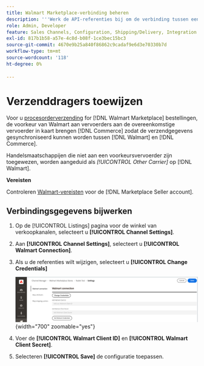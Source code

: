 ```yaml
---
title: Walmart Marketplace-verbinding beheren
description: '''Werk de API-referenties bij om de verbinding tussen een [DNL!] te autoriseren Winkelweergave van de handel] en de [!DNL Walmart Marketplace]. The connection is required to connect [!DNL Commerce] productaanbiedingen en synchroniseer voorraad-, prijs-, bestelling- en verzendgegevens tussen [!DNL Commerce] en de Walmart."'
role: Admin, Developer
feature: Sales Channels, Configuration, Shipping/Delivery, Integration
exl-id: 817b1b58-a57e-4c8d-b08f-1ce3bec15bc3
source-git-commit: 4670e9b25a840f86862c9cadaf9e6d3e70330b7d
workflow-type: tm+mt
source-wordcount: '118'
ht-degree: 0%

---
```


# Verzenddragers toewijzen

Voor u [procesorderverzending](process-orders.md#ship-an-order) for [!DNL Walmart Marketplace] bestellingen, de voorkeur van Walmart aan vervoerders aan de overeenkomstige vervoerder in kaart brengen [!DNL Commerce] zodat de verzendgegevens gesynchroniseerd kunnen worden tussen [!DNL Walmart] en [!DNL Commerce].

Handelsmaatschappijen die niet aan een voorkeursvervoerder zijn toegewezen, worden aangeduid als *[!UICONTROL Other Carrier]* op [!DNL Walmart].

**Vereisten**

Controleren [Walmart-vereisten](walmart-requirements.md) voor de [!DNL Marketplace Seller account].

## Verbindingsgegevens bijwerken

1. Op de [!UICONTROL Listings] pagina voor de winkel van verkoopkanalen, selecteert u **[!UICONTROL Channel Settings]**.

1. Aan **[!UICONTROL Channel Settings]**, selecteert u **[!UICONTROL Walmart Connection]**.

1. Als u de referenties wilt wijzigen, selecteert u **[!UICONTROL Change Credentials]**

   ![Walmart API-referenties bijwerken om verbinding te verifiëren](assets/update-connection-credentials.png){width="700" zoomable="yes"}

1. Voer de **[!UICONTROL Walmart Client ID]** en **[!UICONTROL Walmart Client Secret]**.

1. Selecteren **[!UICONTROL Save]** de configuratie toepassen.
